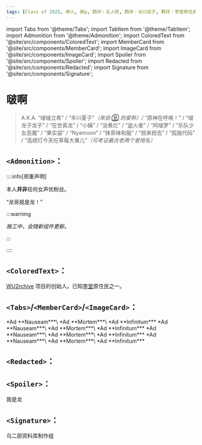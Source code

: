 ```yaml
---
tags: [Class of 2025, 神人, 粥p, 羁绊：五人转, 羁绊：冰川双子, 羁绊：李堂原住民]
---
```


import Tabs from '@theme/Tabs';
import TabItem from '@theme/TabItem';
import Admonition from '@theme/Admonition';
import ColoredText from '@site/src/components/ColoredText';
import MemberCard from '@site/src/components/MemberCard';
import ImageCard from '@site/src/components/ImageCard';
import Spoiler from '@site/src/components/Spoiler';
import Redacted from '@site/src/components/Redacted';
import Signature from '@site/src/components/Signature';

# 啵啊

> A.K.A. “啵啵立希” / “丰川夏子”_（来自 [⑨](0009-神奇的9君.md) 的爱称）_/ “原神在呼唤！” / “啵龙子龙子” / “<Spoiler>在世真龙</Spoiler>” / “小姨” / “没煮烂” / “盗火者” / “阿啵罗” / “乐队少女恶魔” / “果实袋” / “Nyamoon” / “抹茶味和服” / “扭来扭去” / “孤独代码” / “高顺灯今天吃草莓大果儿”_（可考证最古老两个曾用名）_

## `<Admonition>`：

::::info[郑重声明]

本人<strong>并非</strong>任何女声优粉丝。

<Admonition type="tip" icon="🐉" title="嵌套告示:">

“龙哥就是龙！”

:::warning

_施工中，会随新组件更新。_

:::

</Admonition>

::::

## <ColoredText color="crimson">`<ColoredText>`</ColoredText>：

<ColoredText color="goldenrod" colorDark="gold">[WU2rchive](https://github.com/asmireid/wu2rchive) 项目的创始人。</ColoredText>已知[李堂](../02-术语词典/0004-李堂.md)原住民之一。

## `<Tabs>`/`<MemberCard>`/`<ImageCard>`：

<Tabs>
  <TabItem value="image-card-0" label="默认宽度，无链接">
    <MemberCard
      name="“佛和神啊”"
      avatar="https://pbs.twimg.com/profile_images/1874478888836829184/KA2oSCI4_400x400.jpg"
    />
    <ImageCard
      image="https://pbs.twimg.com/profile_images/1874478888836829184/KA2oSCI4_400x400.jpg"
      title="“佛和神啊”"
    />
  </TabItem>

  <TabItem value="image-card-1" label="标题和链接">
    <MemberCard
      name="“佛和神啊”"
      avatar="https://pbs.twimg.com/profile_images/1874478888836829184/KA2oSCI4_400x400.jpg"
      link="https://space.bilibili.com/12591466"
    />
    <ImageCard
      image="https://pbs.twimg.com/profile_images/1874478888836829184/KA2oSCI4_400x400.jpg"
      title="“佛和神啊”"
      link="https://space.bilibili.com/12591466"
      maxWidth="240px"
    />
  </TabItem>

  <TabItem value="image-card-2" label="+副标题">
    <MemberCard
      name="“佛和神啊”"
      subtitle="月心向海"
      avatar="https://pbs.twimg.com/profile_images/1874478888836829184/KA2oSCI4_400x400.jpg"
      link="https://space.bilibili.com/12591466"
    />
    <ImageCard
      image="https://pbs.twimg.com/profile_images/1874478888836829184/KA2oSCI4_400x400.jpg"
      title="“佛和神啊”"
      subtitle="月心向海"
      link="https://space.bilibili.com/12591466"
      maxWidth="240px"
    />
  </TabItem>

  <TabItem value="image-card-3" label="+内容">
    <MemberCard
      name="“佛和神啊”"
      avatar="https://pbs.twimg.com/profile_images/1874478888836829184/KA2oSCI4_400x400.jpg"
      link="https://space.bilibili.com/12591466">
      *Ad **Nauseam***\
      *Ad **Mortem***\
      *Ad **Infinitum***
    </MemberCard>
    <ImageCard
      image="https://pbs.twimg.com/profile_images/1874478888836829184/KA2oSCI4_400x400.jpg"
      title="“佛和神啊”"
      link="https://space.bilibili.com/12591466"
      maxWidth="240px">
      *Ad **Nauseam***\
      *Ad **Mortem***\
      *Ad **Infinitum***
    </ImageCard>
  </TabItem>

  <TabItem value="image-card-4" label="所有">
    <MemberCard
      name="“佛和神啊”"
      subtitle="月心向海"
      avatar="https://pbs.twimg.com/profile_images/1874478888836829184/KA2oSCI4_400x400.jpg"
      link="https://space.bilibili.com/12591466">
      *Ad **Nauseam***\
      *Ad **Mortem***\
      *Ad **Infinitum***
    </MemberCard>
    <ImageCard
      image="https://pbs.twimg.com/profile_images/1874478888836829184/KA2oSCI4_400x400.jpg"
      title="“佛和神啊”"
      subtitle="月心向海"
      link="https://space.bilibili.com/12591466"
      maxWidth="240px">
      *Ad **Nauseam***\
      *Ad **Mortem***\
      *Ad **Infinitum***
    </ImageCard>
  </TabItem>
</Tabs>

## `<Redacted>`：

<Redacted/> <Redacted length={8} /> <Redacted shade={true} /> <Redacted length={8} shade={true} />

## `<Spoiler>`：

我是<Spoiler>龙</Spoiler>

## `<Signature>`：

<Signature>乌二部资料库制作组</Signature>

<br/>
